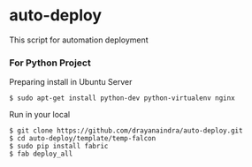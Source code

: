 # auto-deploy
This script for automation deployment

### For Python Project

Preparing install in Ubuntu Server

    $ sudo apt-get install python-dev python-virtualenv nginx

Run in your local

    $ git clone https://github.com/drayanaindra/auto-deploy.git
    $ cd auto-deploy/template/temp-falcon
    $ sudo pip install fabric
    $ fab deploy_all